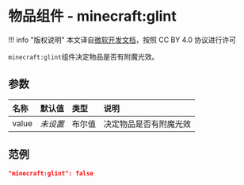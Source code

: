 # 物品组件 - minecraft:glint
!!! info "版权说明"
    本文译自[微软开发文档](https://learn.microsoft.com/en-us/minecraft/creator/)，按照 CC BY 4.0 协议进行许可
    
`minecraft:glint`组件决定物品是否有附魔光效。

## 参数

| 名称 | 默认值 | 类型 | 说明  |
|:----------|:----------|:----------|:----------|
| value| *未设置* | 布尔值 | 决定物品是否有附魔光效 |

## 范例
```json
"minecraft:glint": false
```
